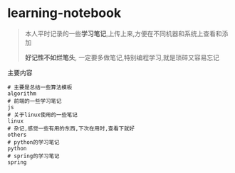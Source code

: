 # learning-notebook
> 本人平时记录的一些**学习笔记**,上传上来,方便在不同机器和系统上查看和添加
>
> **好记性不如烂笔头**, 一定要多做笔记,特别编程学习,就是琐碎又容易忘记

主要内容

~~~shell
# 主要是总结一些算法模板
algorithm 
# 前端的一些学习笔记
js
# 关于linux使用的一些笔记
linux
# 杂记,感觉一些有用的东西,下次在用时,查看下就好
others
# python的学习笔记
python
# spring的学习笔记
spring
~~~


